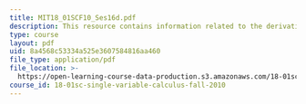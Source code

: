 ```yaml
---
title: MIT18_01SCF10_Ses16d.pdf
description: This resource contains information related to the derivative of a^x.
type: course
layout: pdf
uid: 8a4568c53334a525e3607584816aa460
file_type: application/pdf
file_location: >-
  https://open-learning-course-data-production.s3.amazonaws.com/18-01sc-single-variable-calculus-fall-2010/8a4568c53334a525e3607584816aa460_MIT18_01SCF10_Ses16d.pdf
course_id: 18-01sc-single-variable-calculus-fall-2010
---
```

